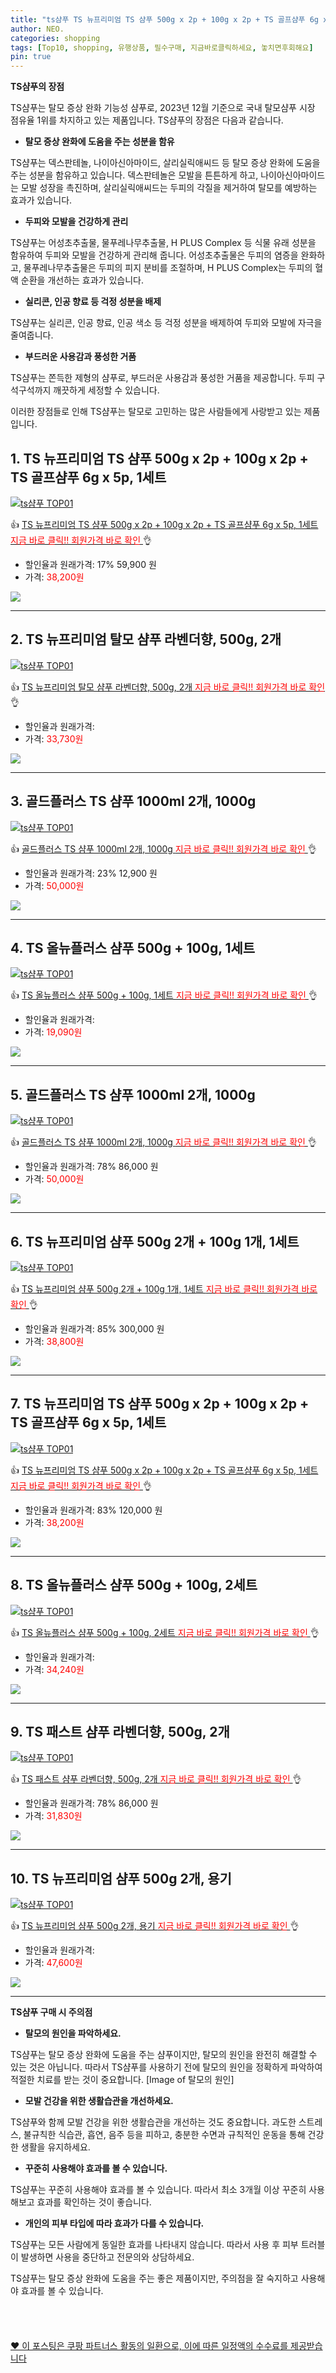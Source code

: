 ```yaml
---
title: "ts샴푸 TS 뉴프리미엄 TS 샴푸 500g x 2p + 100g x 2p + TS 골프샴푸 6g x 5p, 1세트 필수 필요 추천 제품 비교 최저 가격 비교 장점 구매 후기 구매평"
author: NEO.
categories: shopping
tags: [Top10, shopping, 유행상품, 필수구매, 지금바로클릭하세요, 놓치면후회해요]
pin: true
---
```

**TS샴푸의 장점**

TS샴푸는 탈모 증상 완화 기능성 샴푸로, 2023년 12월 기준으로 국내 탈모샴푸 시장 점유율 1위를 차지하고 있는 제품입니다. TS샴푸의 장점은 다음과 같습니다.

* **탈모 증상 완화에 도움을 주는 성분을 함유**

TS샴푸는 덱스판테놀, 나이아신아마이드, 살리실릭애씨드 등 탈모 증상 완화에 도움을 주는 성분을 함유하고 있습니다. 덱스판테놀은 모발을 튼튼하게 하고, 나이아신아마이드는 모발 성장을 촉진하며, 살리실릭애씨드는 두피의 각질을 제거하여 탈모를 예방하는 효과가 있습니다.

* **두피와 모발을 건강하게 관리**

TS샴푸는 어성초추출물, 물푸레나무추출물, H PLUS Complex 등 식물 유래 성분을 함유하여 두피와 모발을 건강하게 관리해 줍니다. 어성초추출물은 두피의 염증을 완화하고, 물푸레나무추출물은 두피의 피지 분비를 조절하며, H PLUS Complex는 두피의 혈액 순환을 개선하는 효과가 있습니다.

* **실리콘, 인공 향료 등 걱정 성분을 배제**

TS샴푸는 실리콘, 인공 향료, 인공 색소 등 걱정 성분을 배제하여 두피와 모발에 자극을 줄여줍니다.

* **부드러운 사용감과 풍성한 거품**

TS샴푸는 쫀득한 제형의 샴푸로, 부드러운 사용감과 풍성한 거품을 제공합니다. 두피 구석구석까지 깨끗하게 세정할 수 있습니다.

이러한 장점들로 인해 TS샴푸는 탈모로 고민하는 많은 사람들에게 사랑받고 있는 제품입니다.

   

## 1. TS 뉴프리미엄 TS 샴푸 500g x 2p + 100g x 2p + TS 골프샴푸 6g x 5p, 1세트

[![ts샴푸 TOP01](https://thumbnail6.coupangcdn.com/thumbnails/remote/490x490ex/image/vendor_inventory/24f5/93aafc5f3244cafebcdb4c45d81666f0ef607fe410b06b6491139e38caa8.jpg)](https://link.coupang.com/re/AFFSDP?lptag=AF3617701&subid=GithubCoopas&pageKey=5423800638&traceid=V0-153&itemId=8198038897&vendorItemId=85927644255)


👍 [TS 뉴프리미엄 TS 샴푸 500g x 2p + 100g x 2p + TS 골프샴푸 6g x 5p, 1세트 <font color=red> 지금 바로 클릭!! 회원가격 바로 확인 </font> ](https://link.coupang.com/re/AFFSDP?lptag=AF3617701&subid=GithubCoopas&pageKey=5423800638&traceid=V0-153&itemId=8198038897&vendorItemId=85927644255) 👌 


- 할인율과 원래가격: 17%  59,900   원
- 가격: <span style='color:red'>38,200원</span>

[![](/discount_price.png)](https://link.coupang.com/re/AFFSDP?lptag=AF3617701&subid=GithubCoopas&pageKey=5423800638&traceid=V0-153&itemId=8198038897&vendorItemId=85927644255)

---


   

## 2. TS 뉴프리미엄 탈모 샴푸 라벤더향, 500g, 2개

[![ts샴푸 TOP01](https://thumbnail7.coupangcdn.com/thumbnails/remote/490x490ex/image/vendor_inventory/4b87/90b1f69f0b51394ea0f1f6336734542d9105d0994f04ac5407704dd8f170.jpg)](https://link.coupang.com/re/AFFSDP?lptag=AF3617701&subid=GithubCoopas&pageKey=6590298130&traceid=V0-153&itemId=17489242919&vendorItemId=87791808081)


👍 [TS 뉴프리미엄 탈모 샴푸 라벤더향, 500g, 2개 <font color=red> 지금 바로 클릭!! 회원가격 바로 확인 </font> ](https://link.coupang.com/re/AFFSDP?lptag=AF3617701&subid=GithubCoopas&pageKey=6590298130&traceid=V0-153&itemId=17489242919&vendorItemId=87791808081) 👌 


- 할인율과 원래가격: 
- 가격: <span style='color:red'>33,730원</span>

[![](/discount_price.png)](https://link.coupang.com/re/AFFSDP?lptag=AF3617701&subid=GithubCoopas&pageKey=6590298130&traceid=V0-153&itemId=17489242919&vendorItemId=87791808081)

---


   

## 3. 골드플러스 TS 샴푸 1000ml 2개, 1000g

[![ts샴푸 TOP01](https://thumbnail6.coupangcdn.com/thumbnails/remote/490x490ex/image/vendor_inventory/9cae/d5af4c2d9298f031006a4d7a1b5359379a8994750eab75e21e080a90244a.jpg)](https://link.coupang.com/re/AFFSDP?lptag=AF3617701&subid=GithubCoopas&pageKey=7122286149&traceid=V0-153&itemId=18396917845&vendorItemId=85539837618)


👍 [골드플러스 TS 샴푸 1000ml 2개, 1000g <font color=red> 지금 바로 클릭!! 회원가격 바로 확인 </font> ](https://link.coupang.com/re/AFFSDP?lptag=AF3617701&subid=GithubCoopas&pageKey=7122286149&traceid=V0-153&itemId=18396917845&vendorItemId=85539837618) 👌 


- 할인율과 원래가격: 23%  12,900   원
- 가격: <span style='color:red'>50,000원</span>

[![](/discount_price.png)](https://link.coupang.com/re/AFFSDP?lptag=AF3617701&subid=GithubCoopas&pageKey=7122286149&traceid=V0-153&itemId=18396917845&vendorItemId=85539837618)

---


   

## 4. TS 올뉴플러스 샴푸 500g + 100g, 1세트

[![ts샴푸 TOP01](https://thumbnail9.coupangcdn.com/thumbnails/remote/490x490ex/image/retail/images/1757803645115671-f78c93fb-88e3-4231-8cfc-a2d2e1d7f69d.jpg)](https://link.coupang.com/re/AFFSDP?lptag=AF3617701&subid=GithubCoopas&pageKey=7619553428&traceid=V0-153&itemId=20198218320&vendorItemId=70358475686)


👍 [TS 올뉴플러스 샴푸 500g + 100g, 1세트 <font color=red> 지금 바로 클릭!! 회원가격 바로 확인 </font> ](https://link.coupang.com/re/AFFSDP?lptag=AF3617701&subid=GithubCoopas&pageKey=7619553428&traceid=V0-153&itemId=20198218320&vendorItemId=70358475686) 👌 


- 할인율과 원래가격: 
- 가격: <span style='color:red'>19,090원</span>

[![](/discount_price.png)](https://link.coupang.com/re/AFFSDP?lptag=AF3617701&subid=GithubCoopas&pageKey=7619553428&traceid=V0-153&itemId=20198218320&vendorItemId=70358475686)

---


   

## 5. 골드플러스 TS 샴푸 1000ml 2개, 1000g

[![ts샴푸 TOP01](https://thumbnail6.coupangcdn.com/thumbnails/remote/490x490ex/image/vendor_inventory/9cae/d5af4c2d9298f031006a4d7a1b5359379a8994750eab75e21e080a90244a.jpg)](https://link.coupang.com/re/AFFSDP?lptag=AF3617701&subid=GithubCoopas&pageKey=7122286149&traceid=V0-153&itemId=18396917845&vendorItemId=85539837618)


👍 [골드플러스 TS 샴푸 1000ml 2개, 1000g <font color=red> 지금 바로 클릭!! 회원가격 바로 확인 </font> ](https://link.coupang.com/re/AFFSDP?lptag=AF3617701&subid=GithubCoopas&pageKey=7122286149&traceid=V0-153&itemId=18396917845&vendorItemId=85539837618) 👌 


- 할인율과 원래가격: 78%  86,000   원
- 가격: <span style='color:red'>50,000원</span>

[![](/discount_price.png)](https://link.coupang.com/re/AFFSDP?lptag=AF3617701&subid=GithubCoopas&pageKey=7122286149&traceid=V0-153&itemId=18396917845&vendorItemId=85539837618)

---


   

## 6. TS 뉴프리미엄 샴푸 500g 2개 + 100g 1개, 1세트

[![ts샴푸 TOP01](https://thumbnail9.coupangcdn.com/thumbnails/remote/490x490ex/image/vendor_inventory/2d42/67d33fb6e8132abc886020eb1135f4bc84280638e60cd5d69c8c7e031e3f.jpg)](https://link.coupang.com/re/AFFSDP?lptag=AF3617701&subid=GithubCoopas&pageKey=7357762126&traceid=V0-153&itemId=18949325576&vendorItemId=86075623723)


👍 [TS 뉴프리미엄 샴푸 500g 2개 + 100g 1개, 1세트 <font color=red> 지금 바로 클릭!! 회원가격 바로 확인 </font> ](https://link.coupang.com/re/AFFSDP?lptag=AF3617701&subid=GithubCoopas&pageKey=7357762126&traceid=V0-153&itemId=18949325576&vendorItemId=86075623723) 👌 


- 할인율과 원래가격: 85%  300,000   원
- 가격: <span style='color:red'>38,800원</span>

[![](/discount_price.png)](https://link.coupang.com/re/AFFSDP?lptag=AF3617701&subid=GithubCoopas&pageKey=7357762126&traceid=V0-153&itemId=18949325576&vendorItemId=86075623723)

---


   

## 7. TS 뉴프리미엄 TS 샴푸 500g x 2p + 100g x 2p + TS 골프샴푸 6g x 5p, 1세트

[![ts샴푸 TOP01](https://thumbnail6.coupangcdn.com/thumbnails/remote/490x490ex/image/vendor_inventory/24f5/93aafc5f3244cafebcdb4c45d81666f0ef607fe410b06b6491139e38caa8.jpg)](https://link.coupang.com/re/AFFSDP?lptag=AF3617701&subid=GithubCoopas&pageKey=5423800638&traceid=V0-153&itemId=8198038897&vendorItemId=85927644255)


👍 [TS 뉴프리미엄 TS 샴푸 500g x 2p + 100g x 2p + TS 골프샴푸 6g x 5p, 1세트 <font color=red> 지금 바로 클릭!! 회원가격 바로 확인 </font> ](https://link.coupang.com/re/AFFSDP?lptag=AF3617701&subid=GithubCoopas&pageKey=5423800638&traceid=V0-153&itemId=8198038897&vendorItemId=85927644255) 👌 


- 할인율과 원래가격: 83%  120,000   원
- 가격: <span style='color:red'>38,200원</span>

[![](/discount_price.png)](https://link.coupang.com/re/AFFSDP?lptag=AF3617701&subid=GithubCoopas&pageKey=5423800638&traceid=V0-153&itemId=8198038897&vendorItemId=85927644255)

---


   

## 8. TS 올뉴플러스 샴푸 500g + 100g, 2세트

[![ts샴푸 TOP01](https://thumbnail8.coupangcdn.com/thumbnails/remote/490x490ex/image/retail/images/3579323253622882-6a01b1e9-b587-40b6-80b6-baca7ded24aa.png)](https://link.coupang.com/re/AFFSDP?lptag=AF3617701&subid=GithubCoopas&pageKey=7619553428&traceid=V0-153&itemId=20198235977&vendorItemId=85296875666)


👍 [TS 올뉴플러스 샴푸 500g + 100g, 2세트 <font color=red> 지금 바로 클릭!! 회원가격 바로 확인 </font> ](https://link.coupang.com/re/AFFSDP?lptag=AF3617701&subid=GithubCoopas&pageKey=7619553428&traceid=V0-153&itemId=20198235977&vendorItemId=85296875666) 👌 


- 할인율과 원래가격: 
- 가격: <span style='color:red'>34,240원</span>

[![](/discount_price.png)](https://link.coupang.com/re/AFFSDP?lptag=AF3617701&subid=GithubCoopas&pageKey=7619553428&traceid=V0-153&itemId=20198235977&vendorItemId=85296875666)

---


   

## 9. TS 패스트 샴푸 라벤더향, 500g, 2개

[![ts샴푸 TOP01](https://thumbnail8.coupangcdn.com/thumbnails/remote/490x490ex/image/vendor_inventory/ae0f/dd700397575c655b696a528a03b268f8cf2dab52300f57789781e5bcb115.jpg)](https://link.coupang.com/re/AFFSDP?lptag=AF3617701&subid=GithubCoopas&pageKey=1633684513&traceid=V0-153&itemId=18396918151&vendorItemId=85539837908)


👍 [TS 패스트 샴푸 라벤더향, 500g, 2개 <font color=red> 지금 바로 클릭!! 회원가격 바로 확인 </font> ](https://link.coupang.com/re/AFFSDP?lptag=AF3617701&subid=GithubCoopas&pageKey=1633684513&traceid=V0-153&itemId=18396918151&vendorItemId=85539837908) 👌 


- 할인율과 원래가격: 78%  86,000   원
- 가격: <span style='color:red'>31,830원</span>

[![](/discount_price.png)](https://link.coupang.com/re/AFFSDP?lptag=AF3617701&subid=GithubCoopas&pageKey=1633684513&traceid=V0-153&itemId=18396918151&vendorItemId=85539837908)

---


   

## 10. TS 뉴프리미엄 샴푸 500g 2개, 용기

[![ts샴푸 TOP01](https://thumbnail9.coupangcdn.com/thumbnails/remote/490x490ex/image/vendor_inventory/7006/896d4e74725f7c4a17405f8c9a3c37da45cd6657d8a015672e049958dbef.png)](https://link.coupang.com/re/AFFSDP?lptag=AF3617701&subid=GithubCoopas&pageKey=7347049685&traceid=V0-153&itemId=18897414833&vendorItemId=86636262530)


👍 [TS 뉴프리미엄 샴푸 500g 2개, 용기 <font color=red> 지금 바로 클릭!! 회원가격 바로 확인 </font> ](https://link.coupang.com/re/AFFSDP?lptag=AF3617701&subid=GithubCoopas&pageKey=7347049685&traceid=V0-153&itemId=18897414833&vendorItemId=86636262530) 👌 


- 할인율과 원래가격: 
- 가격: <span style='color:red'>47,600원</span>

[![](/discount_price.png)](https://link.coupang.com/re/AFFSDP?lptag=AF3617701&subid=GithubCoopas&pageKey=7347049685&traceid=V0-153&itemId=18897414833&vendorItemId=86636262530)

---
**TS샴푸 구매 시 주의점**

* **탈모의 원인을 파악하세요.**

TS샴푸는 탈모 증상 완화에 도움을 주는 샴푸이지만, 탈모의 원인을 완전히 해결할 수 있는 것은 아닙니다. 따라서 TS샴푸를 사용하기 전에 탈모의 원인을 정확하게 파악하여 적절한 치료를 받는 것이 중요합니다.
[Image of 탈모의 원인]

* **모발 건강을 위한 생활습관을 개선하세요.**

TS샴푸와 함께 모발 건강을 위한 생활습관을 개선하는 것도 중요합니다. 과도한 스트레스, 불규칙한 식습관, 흡연, 음주 등을 피하고, 충분한 수면과 규칙적인 운동을 통해 건강한 생활을 유지하세요.

* **꾸준히 사용해야 효과를 볼 수 있습니다.**

TS샴푸는 꾸준히 사용해야 효과를 볼 수 있습니다. 따라서 최소 3개월 이상 꾸준히 사용해보고 효과를 확인하는 것이 좋습니다.

* **개인의 피부 타입에 따라 효과가 다를 수 있습니다.**

TS샴푸는 모든 사람에게 동일한 효과를 나타내지 않습니다. 따라서 사용 후 피부 트러블이 발생하면 사용을 중단하고 전문의와 상담하세요.

TS샴푸는 탈모 증상 완화에 도움을 주는 좋은 제품이지만, 주의점을 잘 숙지하고 사용해야 효과를 볼 수 있습니다.<br><br><br><br><br> [ ❤  이 포스팅은 쿠팡 파트너스 활동의 일환으로, 이에 따른 일정액의 수수료를 제공받습니다](https://link.coupang.com/a/bcEFyh)